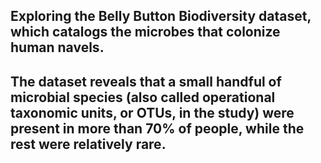 ##  Exploring  the Belly Button Biodiversity dataset, which catalogs the microbes that colonize human navels.

## The dataset reveals that a small handful of microbial species (also called operational taxonomic units, or OTUs, in the study) were present in more than 70% of people, while the rest were relatively rare.

